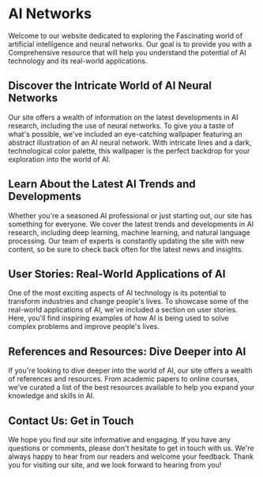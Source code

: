 <!--font:Orbitron-->

# AI Networks

Welcome to our website dedicated to exploring the Fas<wbr>ci<wbr>na<wbr>ting world of artificial intelligence and neural networks. Our goal is to provide you with a Com<wbr>pre<wbr>hen<wbr>sive resource that will help you understand the potential of AI technology and its real-world applications.

## Discover the Intricate World of AI Neural Networks

Our site offers a wealth of information on the latest developments in AI research, including the use of neural networks. To give you a taste of what's possible, we've included an eye-catching wallpaper featuring an abstract illustration of an AI neural network. With intricate lines and a dark, technological color palette, this wallpaper is the perfect backdrop for your exploration into the world of AI.

## Learn About the Latest AI Trends and Developments

Whether you're a seasoned AI professional or just starting out, our site has something for everyone. We cover the latest trends and developments in AI research, including deep learning, machine learning, and natural language processing. Our team of experts is constantly updating the site with new content, so be sure to check back often for the latest news and insights.

## User Stories: Real-World Applications of AI

One of the most exciting aspects of AI technology is its potential to transform industries and change people's lives. To showcase some of the real-world applications of AI, we've included a section on user stories. Here, you'll find inspiring examples of how AI is being used to solve complex problems and improve people's lives.

## References and Resources: Dive Deeper into AI

If you're looking to dive deeper into the world of AI, our site offers a wealth of references and resources. From academic papers to online courses, we've curated a list of the best resources available to help you expand your knowledge and skills in AI.

## Contact Us: Get in Touch

We hope you find our site informative and engaging. If you have any questions or comments, please don't hesitate to get in touch with us. We're always happy to hear from our readers and welcome your feedback. Thank you for visiting our site, and we look forward to hearing from you!

<!--

Write me content for website with wallpaper which alt text is:

"A wallpaper featuring an abstract illustration of an AI neural network, with intricate lines and a dark and technological color palette."

The name/title of the page should not be 1:1 copy of the alt text but rather a real content of the website which is using this wallpaper.

- Use markdown format
- Start with heading
- Heading should be short and concise
- The content should look like a real website
- The website should not be about the wallpaper, wallpaper is just a related background
- Heading should be contain work "wallpaper" or "background"
- Include real sections like references, contact, user stories, etc. use things relevant to the page purpose.
- Feel free to use structure like headings, bullets, numbering, blockquotes, paragraphs, horizontal lines, etc.
- You can use formatting like bold or _italic_
- You can include UTF-8 emojis
- Links should be only #hash anchors (and you can refer to the document itself)
- Do not include images


---


# Neural Networks in Action: Exploring the Power of AI

Welcome to our website dedicated to exploring the Fas<wbr>ci<wbr>na<wbr>ting world of artificial intelligence and neural networks. Our goal is to provide you with a Com<wbr>pre<wbr>hen<wbr>sive resource that will help you understand the potential of AI technology and its real-world applications.

## Discover the Intricate World of AI Neural Networks

Our site offers a wealth of information on the latest developments in AI research, including the use of neural networks. To give you a taste of what's possible, we've included an eye-catching wallpaper featuring an abstract illustration of an AI neural network. With intricate lines and a dark, technological color palette, this wallpaper is the perfect backdrop for your exploration into the world of AI.

## Learn About the Latest AI Trends and Developments

Whether you're a seasoned AI professional or just starting out, our site has something for everyone. We cover the latest trends and developments in AI research, including deep learning, machine learning, and natural language processing. Our team of experts is constantly updating the site with new content, so be sure to check back often for the latest news and insights.

## User Stories: Real-World Applications of AI

One of the most exciting aspects of AI technology is its potential to transform industries and change people's lives. To showcase some of the real-world applications of AI, we've included a section on user stories. Here, you'll find inspiring examples of how AI is being used to solve complex problems and improve people's lives.

## References and Resources: Dive Deeper into AI

If you're looking to dive deeper into the world of AI, our site offers a wealth of references and resources. From academic papers to online courses, we've curated a list of the best resources available to help you expand your knowledge and skills in AI.

## Contact Us: Get in Touch

We hope you find our site informative and engaging. If you have any questions or comments, please don't hesitate to get in touch with us. We're always happy to hear from our readers and welcome your feedback. Thank you for visiting our site, and we look forward to hearing from you!

-->
